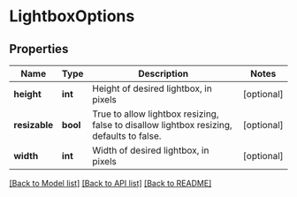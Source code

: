# LightboxOptions

## Properties
Name | Type | Description | Notes
------------ | ------------- | ------------- | -------------
**height** | **int** | Height of desired lightbox, in pixels | [optional] 
**resizable** | **bool** | True to allow lightbox resizing, false to disallow lightbox resizing, defaults to false. | [optional] 
**width** | **int** | Width of desired lightbox, in pixels | [optional] 

[[Back to Model list]](../README.md#documentation-for-models) [[Back to API list]](../README.md#documentation-for-api-endpoints) [[Back to README]](../README.md)


